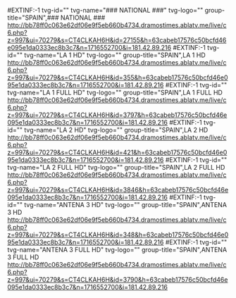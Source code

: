 #EXTINF:-1 tvg-id="" tvg-name="### NATIONAL ###" tvg-logo="" group-title="SPAIN",### NATIONAL ###
http://bb78ff0c063e62df06e9f5eb660b4734.dramostimes.ablatv.me/live/c6.php?z=997&ui=70279&s=CT4CLKAH6H&id=27155&h=63cabeb17576c50bcfd46e095e1da0333ec8b3c7&n=1716552700&i=181.42.89.216
#EXTINF:-1 tvg-id="" tvg-name="LA 1 HD" tvg-logo="" group-title="SPAIN",LA 1 HD
http://bb78ff0c063e62df06e9f5eb660b4734.dramostimes.ablatv.me/live/c6.php?z=997&ui=70279&s=CT4CLKAH6H&id=355&h=63cabeb17576c50bcfd46e095e1da0333ec8b3c7&n=1716552700&i=181.42.89.216
#EXTINF:-1 tvg-id="" tvg-name="LA 1 FULL HD" tvg-logo="" group-title="SPAIN",LA 1 FULL HD
http://bb78ff0c063e62df06e9f5eb660b4734.dramostimes.ablatv.me/live/c6.php?z=997&ui=70279&s=CT4CLKAH6H&id=3797&h=63cabeb17576c50bcfd46e095e1da0333ec8b3c7&n=1716552700&i=181.42.89.216
#EXTINF:-1 tvg-id="" tvg-name="LA 2 HD" tvg-logo="" group-title="SPAIN",LA 2 HD
http://bb78ff0c063e62df06e9f5eb660b4734.dramostimes.ablatv.me/live/c6.php?z=997&ui=70279&s=CT4CLKAH6H&id=421&h=63cabeb17576c50bcfd46e095e1da0333ec8b3c7&n=1716552700&i=181.42.89.216
#EXTINF:-1 tvg-id="" tvg-name="LA 2 FULL HD" tvg-logo="" group-title="SPAIN",LA 2 FULL HD
http://bb78ff0c063e62df06e9f5eb660b4734.dramostimes.ablatv.me/live/c6.php?z=997&ui=70279&s=CT4CLKAH6H&id=3846&h=63cabeb17576c50bcfd46e095e1da0333ec8b3c7&n=1716552700&i=181.42.89.216
#EXTINF:-1 tvg-id="" tvg-name="ANTENA 3 HD" tvg-logo="" group-title="SPAIN",ANTENA 3 HD
http://bb78ff0c063e62df06e9f5eb660b4734.dramostimes.ablatv.me/live/c6.php?z=997&ui=70279&s=CT4CLKAH6H&id=348&h=63cabeb17576c50bcfd46e095e1da0333ec8b3c7&n=1716552700&i=181.42.89.216
#EXTINF:-1 tvg-id="" tvg-name="ANTENA 3 FULL HD" tvg-logo="" group-title="SPAIN",ANTENA 3 FULL HD
http://bb78ff0c063e62df06e9f5eb660b4734.dramostimes.ablatv.me/live/c6.php?z=997&ui=70279&s=CT4CLKAH6H&id=3790&h=63cabeb17576c50bcfd46e095e1da0333ec8b3c7&n=1716552700&i=181.42.89.216
